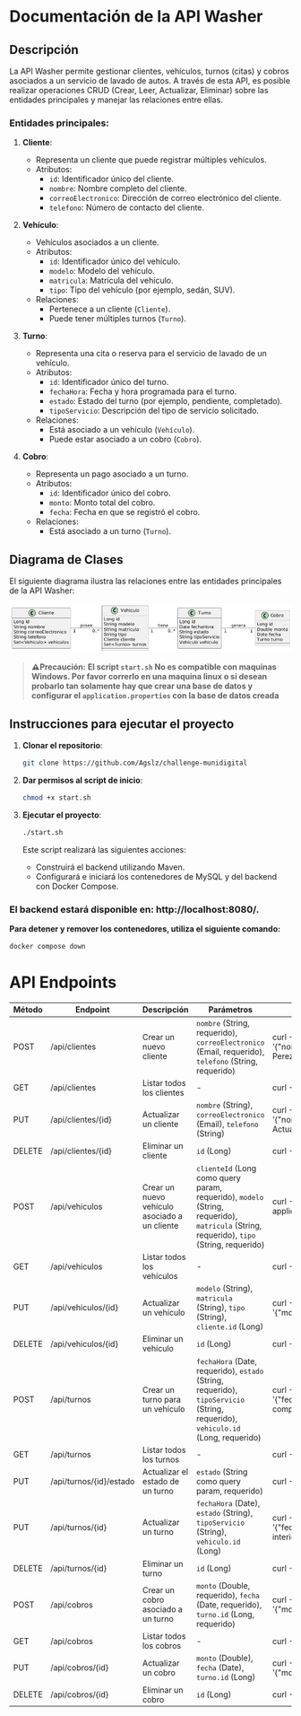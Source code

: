 
# Documentación de la API Washer

## Descripción
La API Washer permite gestionar clientes, vehículos, turnos (citas) y cobros asociados a un servicio de lavado de autos. A través de esta API, es posible realizar operaciones CRUD (Crear, Leer, Actualizar, Eliminar) sobre las entidades principales y manejar las relaciones entre ellas.

### Entidades principales:
1. **Cliente**:
    - Representa un cliente que puede registrar múltiples vehículos.
    - Atributos:
        - `id`: Identificador único del cliente.
        - `nombre`: Nombre completo del cliente.
        - `correoElectronico`: Dirección de correo electrónico del cliente.
        - `telefono`: Número de contacto del cliente.

2. **Vehículo**:
    - Vehículos asociados a un cliente.
    - Atributos:
        - `id`: Identificador único del vehículo.
        - `modelo`: Modelo del vehículo.
        - `matricula`: Matrícula del vehículo.
        - `tipo`: Tipo del vehículo (por ejemplo, sedán, SUV).
    - Relaciones:
        - Pertenece a un cliente (`Cliente`).
        - Puede tener múltiples turnos (`Turno`).

3. **Turno**:
    - Representa una cita o reserva para el servicio de lavado de un vehículo.
    - Atributos:
        - `id`: Identificador único del turno.
        - `fechaHora`: Fecha y hora programada para el turno.
        - `estado`: Estado del turno (por ejemplo, pendiente, completado).
        - `tipoServicio`: Descripción del tipo de servicio solicitado.
    - Relaciones:
        - Está asociado a un vehículo (`Vehículo`).
        - Puede estar asociado a un cobro (`Cobro`).

4. **Cobro**:
    - Representa un pago asociado a un turno.
    - Atributos:
        - `id`: Identificador único del cobro.
        - `monto`: Monto total del cobro.
        - `fecha`: Fecha en que se registró el cobro.
    - Relaciones:
        - Está asociado a un turno (`Turno`).

## Diagrama de Clases
El siguiente diagrama ilustra las relaciones entre las entidades principales de la API Washer:

![Diagrama de Clases](/images/UMLWasher.png)

> **⚠️Precaución:** **El script `start.sh` No es compatible con maquinas Windows. Por favor correrlo en una maquina linux o si desean probarlo tan solamente hay que crear una base de datos y configurar el `application.properties` con la base de datos creada**

## Instrucciones para ejecutar el proyecto

1. **Clonar el repositorio**:
    ```bash
    git clone https://github.com/Agslz/challenge-munidigital
    ```

2. **Dar permisos al script de inicio**:
    ```bash
    chmod +x start.sh
    ```

3. **Ejecutar el proyecto**:
    ```bash
    ./start.sh
    ```

   Este script realizará las siguientes acciones:
   - Construirá el backend utilizando Maven.
   - Configurará e iniciará los contenedores de MySQL y del backend con Docker Compose.


### El backend estará disponible en: http://localhost:8080/.

**Para detener y remover los contenedores, utiliza el siguiente comando:**
    
```bash
docker compose down
```



# API Endpoints

| Método | Endpoint                | Descripción                                   | Parámetros                                                                                                                                | Ejemplo CURL                                                                                                                                                                                           |
|--------|-------------------------|-----------------------------------------------|-------------------------------------------------------------------------------------------------------------------------------------------|--------------------------------------------------------------------------------------------------------------------------------------------------------------------------------------------------------|
| POST   | /api/clientes           | Crear un nuevo cliente                        | `nombre` (String, requerido), `correoElectronico` (Email, requerido), `telefono` (String, requerido)                                      | curl -X POST http://localhost:8080/api/clientes -H 'Content-Type: application/json' -d '{"nombre":"Juan Perez","correoElectronico":"juan.perez@example.com","telefono":"1234567890"}'                  |
| GET    | /api/clientes           | Listar todos los clientes                     | -                                                                                                                                         | curl -X GET http://localhost:8080/api/clientes                                                                                                                                                         |
| PUT    | /api/clientes/{id}      | Actualizar un cliente                         | `nombre` (String), `correoElectronico` (Email), `telefono` (String)                                                                       | curl -X PUT http://localhost:8080/api/clientes/1 -H 'Content-Type: application/json' -d '{"nombre":"Juan Actualizado","correoElectronico":"juan.actualizado@example.com","telefono":"9876543210"}'     |
| DELETE | /api/clientes/{id}      | Eliminar un cliente                           | `id` (Long)                                                                                                                               | curl -X DELETE http://localhost:8080/api/clientes/1                                                                                                                                                    |
| POST   | /api/vehiculos          | Crear un nuevo vehículo asociado a un cliente | `clienteId` (Long como query param, requerido), `modelo` (String, requerido), `matricula` (String, requerido), `tipo` (String, requerido) | curl -X POST "http://localhost:8080/api/vehiculos?clienteId=1" -H 'Content-Type: application/json' -d '{"modelo":"Toyota Corolla","matricula":"ABC12345","tipo":"Sedán"}'                              |
| GET    | /api/vehiculos          | Listar todos los vehículos                    | -                                                                                                                                         | curl -X GET http://localhost:8080/api/vehiculos                                                                                                                                                        |
| PUT    | /api/vehiculos/{id}     | Actualizar un vehículo                        | `modelo` (String), `matricula` (String), `tipo` (String), `cliente.id` (Long)                                                             | curl -X PUT http://localhost:8080/api/vehiculos/1 -H 'Content-Type: application/json' -d '{"modelo":"Toyota Corolla 2023","matricula":"XYZ12345","tipo":"Sedán","cliente":{"id":1}}'                   |
| DELETE | /api/vehiculos/{id}     | Eliminar un vehículo                          | `id` (Long)                                                                                                                               | curl -X DELETE http://localhost:8080/api/vehiculos/1                                                                                                                                                   |
| POST   | /api/turnos             | Crear un turno para un vehículo               | `fechaHora` (Date, requerido), `estado` (String, requerido), `tipoServicio` (String, requerido), `vehiculo.id` (Long, requerido)          | curl -X POST http://localhost:8080/api/turnos -H 'Content-Type: application/json' -d '{"fechaHora":"2024-12-25T15:00:00","estado":"programado","tipoServicio":"lavado completo","vehiculo":{"id":1}}'  |
| GET    | /api/turnos             | Listar todos los turnos                       | -                                                                                                                                         | curl -X GET http://localhost:8080/api/turnos                                                                                                                                                           |
| PUT    | /api/turnos/{id}/estado | Actualizar el estado de un turno              | `estado` (String como query param, requerido)                                                                                             | curl -X PUT "http://localhost:8080/api/turnos/1/estado?estado=completado"                                                                                                                              |
| PUT    | /api/turnos/{id}        | Actualizar un turno                           | `fechaHora` (Date), `estado` (String), `tipoServicio` (String), `vehiculo.id` (Long)                                                      | curl -X PUT http://localhost:8080/api/turnos/1 -H 'Content-Type: application/json' -d '{"fechaHora":"2024-12-26T10:00:00","estado":"en proceso","tipoServicio":"lavado interior","vehiculo":{"id":1}}' |
| DELETE | /api/turnos/{id}        | Eliminar un turno                             | `id` (Long)                                                                                                                               | curl -X DELETE http://localhost:8080/api/turnos/1                                                                                                                                                      |
| POST   | /api/cobros             | Crear un cobro asociado a un turno            | `monto` (Double, requerido), `fecha` (Date, requerido), `turno.id` (Long, requerido)                                                      | curl -X POST http://localhost:8080/api/cobros -H 'Content-Type: application/json' -d '{"monto":200.00,"fecha":"2024-12-25T17:00:00","turno":{"id":1}}'                                                 |
| GET    | /api/cobros             | Listar todos los cobros                       | -                                                                                                                                         | curl -X GET http://localhost:8080/api/cobros                                                                                                                                                           |
| PUT    | /api/cobros/{id}        | Actualizar un cobro                           | `monto` (Double), `fecha` (Date), `turno.id` (Long)                                                                                       | curl -X PUT http://localhost:8080/api/cobros/1 -H 'Content-Type: application/json' -d '{"monto":250.00,"fecha":"2024-12-25T18:00:00","turno":{"id":1}}'                                                |
| DELETE | /api/cobros/{id}        | Eliminar un cobro                             | `id` (Long)                                                                                                                               | curl -X DELETE http://localhost:8080/api/cobros/1                                                                                                                                                      |